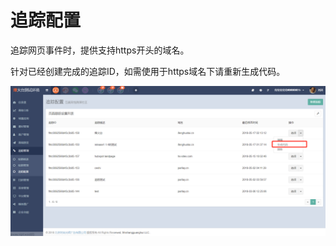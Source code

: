 # 追踪配置

追踪网页事件时，提供支持https开头的域名。

针对已经创建完成的追踪ID，如需使用于https域名下请重新生成代码。

![](/assets/1526553789%281%29.jpg)



